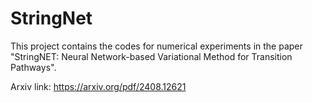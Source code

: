 # StringNet

This project contains the codes for numerical experiments in the paper "StringNET: Neural Network-based Variational Method for Transition Pathways".

Arxiv link: https://arxiv.org/pdf/2408.12621
